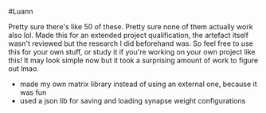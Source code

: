 #Luann

Pretty sure there's like 50 of these. Pretty sure none of them actually work also lol.
Made this for an extended project qualification, the artefact itself wasn't reviewed but the research I did beforehand was. So feel free to use this for your 
own stuff, or study it if you're working on your own project like this! It may look simple now but it took a surprising amount of work
to figure out lmao.

- made my own matrix library instead of using an external one, because it was fun
- used a json lib for saving and loading synapse weight configurations
